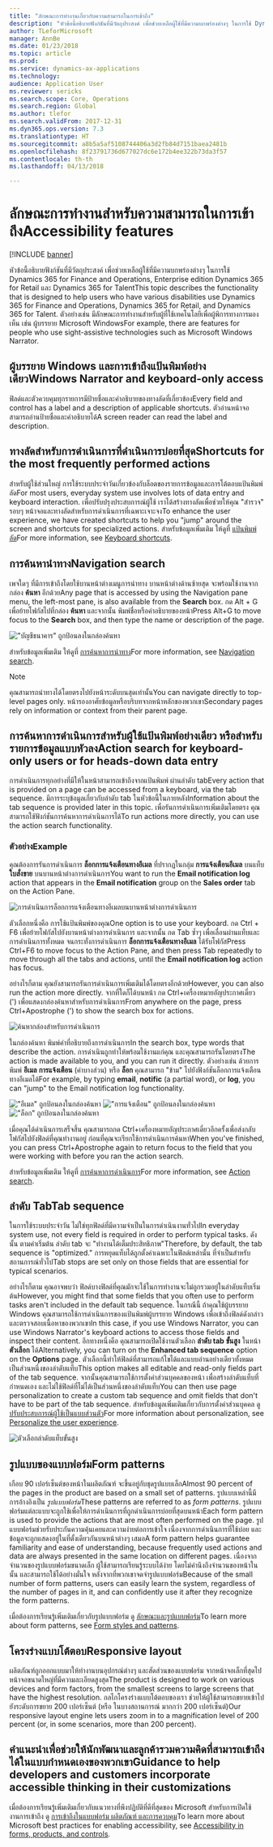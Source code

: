 ```yaml
---
title: "ลักษณะการทำงานเกี่ยวกับความสามารถในการเข้าถึง"
description: "หัวข้อนี้อธิบายฟังก์ชันที่มีวัตถุประสงค์ เพื่อช่วยเหลือผู้ใช้ที่มีความบกพร่องต่างๆ ในการใช้ Dynamics 365 for Finance and Operations, Enterprise edition Dynamics 365 for Retail และ Dynamics 365 for Talent"
author: TLeforMicrosoft
manager: AnnBe
ms.date: 01/23/2018
ms.topic: article
ms.prod: 
ms.service: dynamics-ax-applications
ms.technology: 
audience: Application User
ms.reviewer: sericks
ms.search.scope: Core, Operations
ms.search.region: Global
ms.author: tlefor
ms.search.validFrom: 2017-12-31
ms.dyn365.ops.version: 7.3
ms.translationtype: HT
ms.sourcegitcommit: a8b5a5af5108744406a3d2fb84d7151baea2481b
ms.openlocfilehash: 8f23791736d677027dc6e172b4ee322b73da3f57
ms.contentlocale: th-th
ms.lasthandoff: 04/13/2018

---
```


# <a name="accessibility-features"></a><span data-ttu-id="f9c7a-103">ลักษณะการทำงานสำหรับความสามารถในการเข้าถึง</span><span class="sxs-lookup"><span data-stu-id="f9c7a-103">Accessibility features</span></span>

[!INCLUDE [banner](../includes/banner.md)]

<span data-ttu-id="f9c7a-104">หัวข้อนี้อธิบายฟังก์ชันที่มีวัตถุประสงค์ เพื่อช่วยเหลือผู้ใช้ที่มีความบกพร่องต่างๆ ในการใช้ Dynamics 365 for Finance and Operations, Enterprise edition Dynamics 365 for Retail และ Dynamics 365 for Talent</span><span class="sxs-lookup"><span data-stu-id="f9c7a-104">This topic describes the functionality that is designed to help users who have various disabilities use Dynamics 365 for Finance and Operations, Dynamics 365 for Retail, and Dynamics 365 for Talent.</span></span> <span data-ttu-id="f9c7a-105">ตัวอย่างเช่น มีลักษณะการทำงานสำหรับผู้ที่ใช้เทคโนโลยีเพื่อผู้พิการทางการมองเห็น เช่น ผู้บรรยาย Microsoft Windows</span><span class="sxs-lookup"><span data-stu-id="f9c7a-105">For example, there are features for people who use sight-assistive technologies such as Microsoft Windows Narrator.</span></span>

## <a name="windows-narrator-and-keyboard-only-access"></a><span data-ttu-id="f9c7a-106">ผู้บรรยาย Windows และการเข้าถึงแป้นพิมพ์อย่างเดียว</span><span class="sxs-lookup"><span data-stu-id="f9c7a-106">Windows Narrator and keyboard-only access</span></span>

<span data-ttu-id="f9c7a-107">ฟิลด์และตัวควบคุมทุกรายการมีป้ายชื่อและคำอธิบายของทางลัดที่เกี่ยวข้อง</span><span class="sxs-lookup"><span data-stu-id="f9c7a-107">Every field and control has a label and a description of applicable shortcuts.</span></span> <span data-ttu-id="f9c7a-108">ตัวอ่านหน้าจอสามารถอ่านป้ายชื่อและคำอธิบายได้</span><span class="sxs-lookup"><span data-stu-id="f9c7a-108">A screen reader can read the label and description.</span></span>

## <a name="shortcuts-for-the-most-frequently-performed-actions"></a><span data-ttu-id="f9c7a-109">ทางลัดสำหรับการดำเนินการที่ดำเนินการบ่อยที่สุด</span><span class="sxs-lookup"><span data-stu-id="f9c7a-109">Shortcuts for the most frequently performed actions</span></span>

<span data-ttu-id="f9c7a-110">สำหรับผู้ใช้ส่วนใหญ่ การใช้ระบบประจำวันเกี่ยวข้องกับล็อตของรายการข้อมูลและการโต้ตอบแป้นพิมพ์ลัด</span><span class="sxs-lookup"><span data-stu-id="f9c7a-110">For most users, everyday system use involves lots of data entry and keyboard interaction.</span></span> <span data-ttu-id="f9c7a-111">เพื่อปรับปรุงประสบการณ์ผู้ใช้ เราได้สร้างทางลัดเพื่อช่วยให้คุณ "สำรวจ" รอบๆ หน้าจอและทางลัดสำหรับการดำเนินการที่เฉพาะเจาะจง</span><span class="sxs-lookup"><span data-stu-id="f9c7a-111">To enhance the user experience, we have created shortcuts to help you "jump" around the screen and shortcuts for specialized actions.</span></span> <span data-ttu-id="f9c7a-112">สำหรับข้อมูลเพิ่มเติม ให้ดูที่ [แป้นพิมพ์ลัด](shortcut-keys.md)</span><span class="sxs-lookup"><span data-stu-id="f9c7a-112">For more information, see [Keyboard shortcuts](shortcut-keys.md).</span></span>

## <a name="navigation-search"></a><span data-ttu-id="f9c7a-113">การค้นหานำทาง</span><span class="sxs-lookup"><span data-stu-id="f9c7a-113">Navigation search</span></span>

<span data-ttu-id="f9c7a-114">เพจใดๆ ที่มีการเข้าถึงโดยใช้บานหน้าต่างเมนูการนำทาง บานหน้าต่างด้านซ้ายสุด จะพร้อมใช้งานจากกล่อง **ค้นหา** อีกด้วย</span><span class="sxs-lookup"><span data-stu-id="f9c7a-114">Any page that is accessed by using the Navigation pane menu, the left-most pane, is also available from the **Search** box.</span></span> <span data-ttu-id="f9c7a-115">กด Alt + G เพื่อย้ายโฟกัสไปที่กล่อง **ค้นหา** และจากนั้น พิมพ์ชื่อหรือคำอธิบายของหน้า</span><span class="sxs-lookup"><span data-stu-id="f9c7a-115">Press Alt+G to move focus to the **Search** box, and then type the name or description of the page.</span></span>

!["บัญชีธนาคาร" ถูกป้อนลงในกล่องค้นหา](media/6d08b0be32808221023e2aa92d69fd70.png)

<span data-ttu-id="f9c7a-117">สำหรับข้อมูลเพิ่มเติม ให้ดูที่ [การค้นหาการนำทาง](navigation-search.md)</span><span class="sxs-lookup"><span data-stu-id="f9c7a-117">For more information, see [Navigation search](navigation-search.md).</span></span>

> [!NOTE]
> <span data-ttu-id="f9c7a-118">คุณสามารถนำทางได้โดยตรงไปยังหน้าระดับบนสุดเท่านั้น</span><span class="sxs-lookup"><span data-stu-id="f9c7a-118">You can navigate directly to top-level pages only.</span></span> <span data-ttu-id="f9c7a-119">หน้ารองอาศัยข้อมูลหรือบริบทจากหน้าหลักของพวกเขา</span><span class="sxs-lookup"><span data-stu-id="f9c7a-119">Secondary pages rely on information or context from their parent page.</span></span>

## <a name="action-search-for-keyboard-only-users-or-for-heads-down-data-entry"></a><span data-ttu-id="f9c7a-120">การค้นหาการดำเนินการสำหรับผู้ใช้แป้นพิมพ์อย่างเดียว หรือสำหรับรายการข้อมูลแบบหัวลง</span><span class="sxs-lookup"><span data-stu-id="f9c7a-120">Action search for keyboard-only users or for heads-down data entry</span></span>

<span data-ttu-id="f9c7a-121">การดำเนินการทุกอย่างที่มีให้ในหน้าสามารถเข้าถึงจากแป้นพิมพ์ ผ่านลำดับ tab</span><span class="sxs-lookup"><span data-stu-id="f9c7a-121">Every action that is provided on a page can be accessed from a keyboard, via the tab sequence.</span></span> <span data-ttu-id="f9c7a-122">มีการระบุข้อมูลเกี่ยวกับลำดับ tab ในหัวข้อนี้ในภายหลัง</span><span class="sxs-lookup"><span data-stu-id="f9c7a-122">Information about the tab sequence is provided later in this topic.</span></span> <span data-ttu-id="f9c7a-123">เพื่อรันการดำเนินการเพิ่มเติมโดยตรง คุณสามารถใช้ฟังก์ชันการค้นหาการดำเนินการได้</span><span class="sxs-lookup"><span data-stu-id="f9c7a-123">To run actions more directly, you can use the action search functionality.</span></span>

### <a name="example"></a><span data-ttu-id="f9c7a-124">ตัวอย่าง</span><span class="sxs-lookup"><span data-stu-id="f9c7a-124">Example</span></span>

<span data-ttu-id="f9c7a-125">คุณต้องการรันการดำเนินการ **ล็อกการแจ้งเตือนทางอีเมล** ที่ปรากฏในกลุ่ม **การแจ้งเตือนอีเมล** บนแท็บ **ใบสั่งขาย** บนบานหน้าต่างการดำเนินการ</span><span class="sxs-lookup"><span data-stu-id="f9c7a-125">You want to run the **Email notification log** action that appears in the **Email notification** group on the **Sales order** tab on the Action Pane.</span></span>

![การดำเนินการล็อกการแจ้งเตือนทางอีเมลบนบานหน้าต่างการดำเนินการ](media/f0d78399e7fafcd85ded1cd1e3d34f3c.jpg)

<span data-ttu-id="f9c7a-127">ตัวเลือกหนึ่งคือ การใช้แป้นพิมพ์ของคุณ</span><span class="sxs-lookup"><span data-stu-id="f9c7a-127">One option is to use your keyboard.</span></span> <span data-ttu-id="f9c7a-128">กด Ctrl + F6 เพื่อย้ายโฟกัสไปยังบานหน้าต่างการดำเนินการ และจากนั้น กด Tab ซ้ำๆ เพื่อเลื่อนผ่านแท็บและการดำเนินการทั้งหมด จนกระทั่งการดำเนินการ **ล็อกการแจ้งเตือนทางอีเมล** ได้รับโฟกัส</span><span class="sxs-lookup"><span data-stu-id="f9c7a-128">Press Ctrl+F6 to move focus to the Action Pane, and then press Tab repeatedly to move through all the tabs and actions, until the **Email notification log** action has focus.</span></span>

<span data-ttu-id="f9c7a-129">อย่างไรก็ตาม คุณยังสามารถรันการดำเนินการเพิ่มเติมได้โดยตรงอีกด้วย</span><span class="sxs-lookup"><span data-stu-id="f9c7a-129">However, you can also run the action more directly.</span></span> <span data-ttu-id="f9c7a-130">จากที่ใดก็ได้บนหน้า กด Ctrl+เครื่องหมายอัญประกาศเดี่ยว (') เพื่อแสดงกล่องค้นหาสำหรับการดำเนินการ</span><span class="sxs-lookup"><span data-stu-id="f9c7a-130">From anywhere on the page, press Ctrl+Apostrophe (') to show the search box for actions.</span></span>

![ค้นหากล่องสำหรับการดำเนินการ](media/80f7e8c5ac412fdf2c8a12f7728f135a.jpg)

<span data-ttu-id="f9c7a-132">ในกล่องค้นหา พิมพ์คำที่อธิบายถึงการดำเนินการ</span><span class="sxs-lookup"><span data-stu-id="f9c7a-132">In the search box, type words that describe the action.</span></span> <span data-ttu-id="f9c7a-133">การดำเนินถูกทำให้พร้อมใช้งานแก่คุณ และคุณสามารถรันโดยตรง</span><span class="sxs-lookup"><span data-stu-id="f9c7a-133">The action is made available to you, and you can run it directly.</span></span> <span data-ttu-id="f9c7a-134">ตัวอย่างเช่น ด้วยการพิมพ์ **อีเมล** **การแจ้งเตือน** (คำบางส่วน) หรือ **ล็อก** คุณสามารถ "ข้าม" ไปยังฟังก์ชันล็อกการแจ้งเตือนทางอีเมลได้</span><span class="sxs-lookup"><span data-stu-id="f9c7a-134">For example, by typing **email**, **notific** (a partial word), or **log**, you can "jump" to the Email notification log functionality.</span></span>

!["อีเมล" ถูกป้อนลงในกล่องค้นหา](media/image4.png) !["การแจ้งเตือน" ถูกป้อนลงในกล่องค้นหา](media/image5.png) !["ล็อก" ถูกป้อนลงในกล่องค้นหา](media/image6.png)

<span data-ttu-id="f9c7a-138">เมื่อคุณได้ดำเนินการเสร็จสิ้น คุณสามารถกด Ctrl+เครื่องหมายอัญประกาศเดี่ยวอีกครั้งเพื่อส่งกลับโฟกัสไปยังฟิลด์ที่คุณทำงานอยู่ ก่อนที่คุณจะเรียกใช้การดำเนินการค้นหา</span><span class="sxs-lookup"><span data-stu-id="f9c7a-138">When you've finished, you can press Ctrl+Apostrophe again to return focus to the field that you were working with before you ran the action search.</span></span>

<span data-ttu-id="f9c7a-139">สำหรับข้อมูลเพิ่มเติม ให้ดูที่ [การค้นหาการดำเนินการ](action-search.md)</span><span class="sxs-lookup"><span data-stu-id="f9c7a-139">For more information, see [Action search](action-search.md).</span></span>

## <a name="tab-sequence"></a><span data-ttu-id="f9c7a-140">ลำดับ Tab</span><span class="sxs-lookup"><span data-stu-id="f9c7a-140">Tab sequence</span></span>

<span data-ttu-id="f9c7a-141">ในการใช้ระบบประจำวัน ไม่ใช่ทุกฟิลด์ที่มีความจำเป็นในการดำเนินงานทั่วไป</span><span class="sxs-lookup"><span data-stu-id="f9c7a-141">In everyday system use, not every field is required in order to perform typical tasks.</span></span> <span data-ttu-id="f9c7a-142">ดังนั้น ตามค่าเริ่มต้น ลำดับ tab จะ "ทำงานได้เต็มประสิทธิภาพ"</span><span class="sxs-lookup"><span data-stu-id="f9c7a-142">Therefore, by default, the tab sequence is "optimized."</span></span> <span data-ttu-id="f9c7a-143">การหยุดแท็บได้ถูกตั้งค่าเฉพาะในฟิลด์เหล่านั้น ที่จำเป็นสำหรับสถานการณ์ทั่วไป</span><span class="sxs-lookup"><span data-stu-id="f9c7a-143">Tab stops are set only on those fields that are essential for typical scenarios.</span></span>

<span data-ttu-id="f9c7a-144">อย่างไรก็ตาม คุณอาจพบว่า ฟิลด์บางฟิลด์ที่คุณมักจะใช้ในการทำงานจะไม่ถูกรวมอยู่ในลำดับแท็บเริ่มต้น</span><span class="sxs-lookup"><span data-stu-id="f9c7a-144">However, you might find that some fields that you often use to perform tasks aren't included in the default tab sequence.</span></span> <span data-ttu-id="f9c7a-145">ในกรณีนี้ ถ้าคุณใช้ผู้บรรยาย Windows คุณสามารถใช้การดำเนินการของแป้นพิมพ์ผู้บรรยาย Windows เพื่อเข้าถึงฟิลด์ดังกล่าว และตรวจสอบเนื้อหาของพวกเขา</span><span class="sxs-lookup"><span data-stu-id="f9c7a-145">In this case, if you use Windows Narrator, you can use Windows Narrator's keyboard actions to access those fields and inspect their content.</span></span> <span data-ttu-id="f9c7a-146">อีกทางหนึ่งคือ คุณสามารถเปิดใช้งานตัวเลือก **ลำดับ tab ขั้นสูง** ในหน้า **ตัวเลือก** ได้</span><span class="sxs-lookup"><span data-stu-id="f9c7a-146">Alternatively, you can turn on the **Enhanced tab sequence** option on the **Options** page.</span></span> <span data-ttu-id="f9c7a-147">ตัวเลือกนี้ทำให้ฟิลด์ที่สามารถแก้ไขได้และแบบอ่านอย่างเดียวทั้งหมด เป็นส่วนหนึ่งของลำดับแท็บ</span><span class="sxs-lookup"><span data-stu-id="f9c7a-147">This option makes all editable and read-only fields part of the tab sequence.</span></span> <span data-ttu-id="f9c7a-148">จากนั้นคุณสามารถใช้การตั้งค่าส่วนบุคคลของหน้า เพื่อสร้างลำดับแท็บที่กำหนดเอง และไม่ใช้ฟิลด์ที่ไม่ได้เป็นส่วนหนึ่งของลำดับแท็บ</span><span class="sxs-lookup"><span data-stu-id="f9c7a-148">You can then use page personalization to create a custom tab sequence and omit fields that don't have to be part of the tab sequence.</span></span> <span data-ttu-id="f9c7a-149">สำหรับข้อมูลเพิ่มเติมเกี่ยวกับการตั้งค่าส่วนบุคคล ดู [ปรับประสบการณ์ผู้ใช้เป็นแบบส่วนตัว](personalize-user-experience.md)</span><span class="sxs-lookup"><span data-stu-id="f9c7a-149">For more information about personalization, see [Personalize the user experience](personalize-user-experience.md).</span></span>

![ตัวเลือกลำดับแท็บขั้นสูง](media/8c0f12bbb3f26032997ef0ba95d89b6a.png)

## <a name="form-patterns"></a><span data-ttu-id="f9c7a-151">รูปแบบของแบบฟอร์ม</span><span class="sxs-lookup"><span data-stu-id="f9c7a-151">Form patterns</span></span>

<span data-ttu-id="f9c7a-152">เกือบ 90 เปอร์เซ็นต์ของหน้าในผลิตภัณฑ์ จะขึ้นอยู่กับชุดรูปแบบเล็ก</span><span class="sxs-lookup"><span data-stu-id="f9c7a-152">Almost 90 percent of the pages in the product are based on a small set of patterns.</span></span> <span data-ttu-id="f9c7a-153">รูปแบบเหล่านี้มีการอ้างอิงเป็น *รูปแบบฟอร์ม*</span><span class="sxs-lookup"><span data-stu-id="f9c7a-153">These patterns are referred to as *form patterns*.</span></span> <span data-ttu-id="f9c7a-154">รูปแบบฟอร์มแต่ละแบบจะถูกใช้เพื่อให้การดำเนินการที่ถูกดำเนินการบ่อยที่สุดบนหน้า</span><span class="sxs-lookup"><span data-stu-id="f9c7a-154">Each form pattern is used to provide the actions that are most often performed on the page.</span></span> <span data-ttu-id="f9c7a-155">รูปแบบฟอร์มช่วยรับประกันความคุ้นเคยและความง่ายต่อการเข้าใจ เนื่องจากการดำเนินการที่ใช้บ่อย และข้อมูลจะถูกแสดงอยู่ในที่ตั้งเดียวกันบนหน้าต่างๆ เสมอ</span><span class="sxs-lookup"><span data-stu-id="f9c7a-155">A form pattern helps guarantee familiarity and ease of understanding, because frequently used actions and data are always presented in the same location on different pages.</span></span> <span data-ttu-id="f9c7a-156">เนื่องจากจำนวนของรูปแบบฟอร์มขนาดเล็ก ผู้ใช้สามารถเรียนรู้ระบบได้ง่าย โดยไม่คำนึงถึงจำนวนของหน้าในนั้น และสามารถใช้ได้อย่างมั่นใจ หลังจากที่พวกเขาจดจำรูปแบบฟอร์ม</span><span class="sxs-lookup"><span data-stu-id="f9c7a-156">Because of the small number of form patterns, users can easily learn the system, regardless of the number of pages in it, and can confidently use it after they recognize the form patterns.</span></span>

<span data-ttu-id="f9c7a-157">เมื่อต้องการเรียนรู้เพิ่มเติมเกี่ยวกับรูปแบบฟอร์ม ดู [ลักษณะและรูปแบบฟอร์ม](../../dev-itpro/user-interface/form-styles-patterns.md)</span><span class="sxs-lookup"><span data-stu-id="f9c7a-157">To learn more about form patterns, see [Form styles and patterns](../../dev-itpro/user-interface/form-styles-patterns.md).</span></span>

## <a name="responsive-layout"></a><span data-ttu-id="f9c7a-158">โครงร่างแบบโต้ตอบ</span><span class="sxs-lookup"><span data-stu-id="f9c7a-158">Responsive layout</span></span>

<span data-ttu-id="f9c7a-159">ผลิตภัณฑ์ถูกออกแบบมาให้ทำงานบนอุปกรณ์ต่างๆ และสัดส่วนของแบบฟอร์ม จากหน้าจอเล็กที่สุดไปหน้าจอขนาดใหญ่ที่มีความละเอียดสูงสุด</span><span class="sxs-lookup"><span data-stu-id="f9c7a-159">The product is designed to work on various devices and form factors, from the smallest screens to large screens that have the highest resolution.</span></span> <span data-ttu-id="f9c7a-160">กลไกโครงร่างแบบโต้ตอบของเรา ช่วยให้ผู้ใช้สามารถขยายเข้าไปยังระดับการขยาย 200 เปอร์เซ็นต์ (หรือ ในบางสถานการณ์ มากกว่า 200 เปอร์เซ็นต์)</span><span class="sxs-lookup"><span data-stu-id="f9c7a-160">Our responsive layout engine lets users zoom in to a magnification level of 200 percent (or, in some scenarios, more than 200 percent).</span></span>

## <a name="guidance-to-help-developers-and-customers-incorporate-accessible-thinking-in-their-customizations"></a><span data-ttu-id="f9c7a-161">คำแนะนำเพื่อช่วยให้นักพัฒนาและลูกค้ารวมความคิดที่สามารถเข้าถึงได้ในแบบกำหนดเองของพวกเขา</span><span class="sxs-lookup"><span data-stu-id="f9c7a-161">Guidance to help developers and customers incorporate accessible thinking in their customizations</span></span>

<span data-ttu-id="f9c7a-162">เมื่อต้องการเรียนรู้เพิ่มเติมเกี่ยวกับแนวทางที่พึงปฏิบัติที่ดีที่สุดของ Microsoft สำหรับการเปิดใช้งานการเข้าถึง ดู [การเข้าถึงในแบบฟอร์ม ผลิตภัณฑ์ และการควบคุม](../../dev-itpro/user-interface/enable-accessibility.md)</span><span class="sxs-lookup"><span data-stu-id="f9c7a-162">To learn more about Microsoft best practices for enabling accessibility, see [Accessibility in forms, products, and controls](../../dev-itpro/user-interface/enable-accessibility.md).</span></span>

